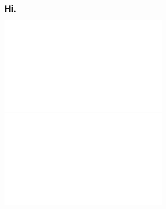 # Hi.
![](https://raw.githubusercontent.com/Thomastienn/MyStats/master/generated/overview.svg#gh-dark-mode-only)
<br/>
![](https://raw.githubusercontent.com/Thomastienn/MyStats/master/generated/languages.svg#gh-dark-mode-only)
